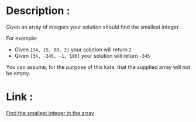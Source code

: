 # Description : 

Given an array of integers your solution should find the smallest integer.

For example:

- Given `[34, 15, 88, 2]` your solution will return `2`
- Given `[34, -345, -1, 100]` your solution will return `-345`

You can assume, for the purpose of this kata, that the supplied array will not be empty.

# Link : 

[Find the smallest integer in the array](https://www.codewars.com/kata/55a2d7ebe362935a210000b2)
